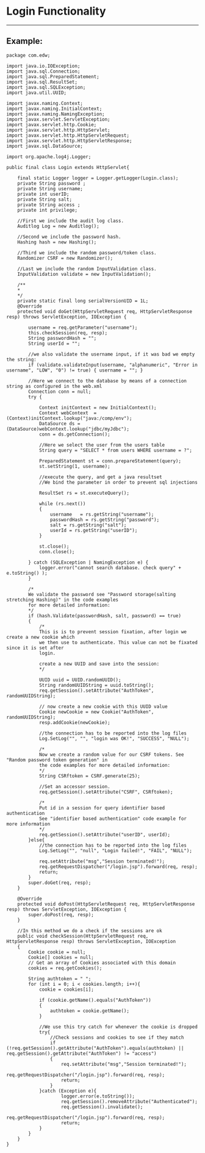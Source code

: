 # Login Functionality 
-------

## Example:


	package com.edw;

	import java.io.IOException;
	import java.sql.Connection;
	import java.sql.PreparedStatement;
	import java.sql.ResultSet;
	import java.sql.SQLException;
	import java.util.UUID;

	import javax.naming.Context;
	import javax.naming.InitialContext;
	import javax.naming.NamingException;
	import javax.servlet.ServletException;
	import javax.servlet.http.Cookie;
	import javax.servlet.http.HttpServlet;
	import javax.servlet.http.HttpServletRequest;
	import javax.servlet.http.HttpServletResponse;
	import javax.sql.DataSource;

	import org.apache.log4j.Logger;

	public final class Login extends HttpServlet{

		final static Logger logger = Logger.getLogger(Login.class);
		private String password ;
		private String username;
		private int userID;
		private String salt;
		private String access ;
		private int privilege;

		//First we include the audit log class.
		Auditlog Log = new Auditlog();
			
		//Second we include the password hash.
		Hashing hash = new Hashing();

		//Third we include the random password/token class.
		Randomizer CSRF = new Randomizer();
			
		//Last we include the random InputValidation class.
		InputValidation validate = new InputValidation();
			
		/**
		* 
		*/
		private static final long serialVersionUID = 1L;
		@Override
		protected void doGet(HttpServletRequest req, HttpServletResponse resp) throws ServletException, IOException {

			username = req.getParameter("username");
			this.checkSession(req, resp);
			String passwordHash = "";
			String userId = "";

			//we also validate the username input, if it was bad we empty the string:
			if (validate.validateInput(username, "alphanumeric", "Error in username", "LOW", "0") != true) { username = ""; }
		
			//Here we connect to the database by means of a connection string as configured in the web.xml 
			Connection conn = null;
			try {
					
				Context initContext = new InitialContext();
				Context webContext  = (Context)initContext.lookup("java:/comp/env");
				DataSource ds = (DataSource)webContext.lookup("jdbc/myJdbc");
				conn = ds.getConnection();	

				//Here we select the user from the users table
				String query = "SELECT * from users WHERE username = ?";
			
				PreparedStatement st = conn.prepareStatement(query);
				st.setString(1, username);
				
				//execute the query, and get a java resultset
				//We bind the parameter in order to prevent sql injections

				ResultSet rs = st.executeQuery();
				
				while (rs.next())
				{
					username   = rs.getString("username");
					passwordHash = rs.getString("password");
					salt = rs.getString("salt");
					userId = rs.getString("userID");
				}
				
				st.close();
				conn.close();
				
			} catch (SQLException | NamingException e) {
				logger.error("cannot search database. check query" + e.toString() );
			}

			/*
			We validate the password see "Password storage(salting stretching Hashing)" in the code examples
			for more detailed information:
			*/
			if (hash.Validate(passwordHash, salt, password) == true)
			{
				/*
				This is is to prevent session fixation, after login we create a new cookie which
				we then use to authenticate. This value can not be fixated since it is set after 
				login.

				create a new UUID and save into the session:
				*/

				UUID uuid = UUID.randomUUID();
				String randomUUIDString = uuid.toString();
				req.getSession().setAttribute("AuthToken", randomUUIDString);  
				
				// now create a new cookie with this UUID value
				Cookie newCookie = new Cookie("AuthToken", randomUUIDString);        	 
				resp.addCookie(newCookie);
				
				//the connection has to be reported into the log files
				Log.SetLog("", "", "login was OK!", "SUCCESS", "NULL");
				
				/*
				Now we create a random value for our CSRF tokens. See "Random password token generation" in
				the code examples for more detailed information:
				*/
				String CSRftoken = CSRF.generate(25);
				
				//Set an accessor session.
				req.getSession().setAttribute("CSRF", CSRftoken);  
				
				/*
				Put id in a session for query identifier based authentication
				See "identifier based authentication" code example for more information
				*/
				req.getSession().setAttribute("userID", userId);
			}else{
				//the connection has to be reported into the log files
				Log.SetLog("", "null", "Login failed!", "FAIL", "NULL");
			
				req.setAttribute("msg","Session terminated!");
				req.getRequestDispatcher("/login.jsp").forward(req, resp);
				return;
			}	
			super.doGet(req, resp);
		}

		@Override
		protected void doPost(HttpServletRequest req, HttpServletResponse resp) throws ServletException, IOException {
			super.doPost(req, resp);
		}

		//In this method we do a check if the sessions are ok
		public void checkSession(HttpServletRequest req, HttpServletResponse resp) throws ServletException, IOException
		{
			Cookie cookie = null;
			Cookie[] cookies = null;
			// Get an array of Cookies associated with this domain
			cookies = req.getCookies();
			
			String authtoken = " "; 
			for (int i = 0; i < cookies.length; i++){
				cookie = cookies[i];
					
				if (cookie.getName().equals("AuthToken"))
				{
					authtoken = cookie.getName(); 
				}
				
				//We use this try catch for whenever the cookie is dropped
				try{
					//Check sessions and cookies to see if they match
					if (!req.getSession().getAttribute("AuthToken").equals(authtoken) || req.getSession().getAttribute("AuthToken") != "access")
					{
						req.setAttribute("msg","Session terminated!");
						req.getRequestDispatcher("/login.jsp").forward(req, resp);
						return;
					}
				}catch (Exception e){
						logger.error(e.toString());
						req.getSession().removeAttribute("Authenticated");
						req.getSession().invalidate();
						req.getRequestDispatcher("/login.jsp").forward(req, resp);
						return;       
				}
			}    
		}
	}
